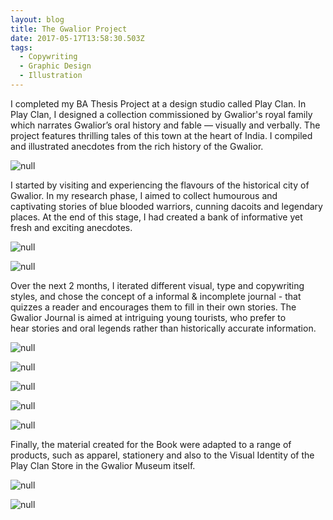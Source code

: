 ```yaml
---
layout: blog
title: The Gwalior Project
date: 2017-05-17T13:58:30.503Z
tags:
  - Copywriting
  - Graphic Design
  - Illustration
---
```

I completed my BA Thesis Project at a design studio called Play Clan. In Play Clan, I designed a collection commissioned by Gwalior's royal family which narrates Gwalior’s oral history and fable — visually and verbally. The project features thrilling tales of this town at the heart of India. I compiled and illustrated anecdotes from the rich history of the Gwalior.

![null](/images/01Gwalior.png)

I started by visiting and experiencing the flavours of the historical city of Gwalior. In my research phase, I aimed to collect humourous and captivating stories of blue blooded warriors, cunning dacoits and legendary places. At the end of this stage, I had created a bank of informative yet fresh and exciting anecdotes.

![null](/images/02Gwalior.png)

![null](/images/03Gwalior.png)

Over the next 2 months, I iterated different visual, type and copywriting styles, and chose the concept of a informal & incomplete journal - that quizzes a reader and encourages them to fill in their own stories. The Gwalior Journal is aimed at intriguing young tourists, who prefer to hear stories and oral legends rather than historically accurate information.

![null](/images/04Gwalior.png)

![null](/images/05Gwalior.png)

![null](/images/06Gwalior.png)

![null](/images/07Gwalior.png)

![null](/images/08Gwalior.png)

Finally, the material created for the Book were adapted to a range of products, such as apparel, stationery and also to the Visual Identity of the Play Clan Store in the Gwalior Museum itself.

![null](/images/09Gwalior.png)

![null](/images/10Gwalior.png)




